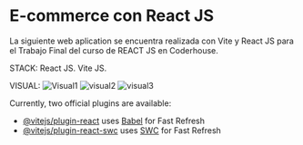 # E-commerce con React JS

La siguiente web aplication se encuentra realizada con Vite y React JS para el Trabajo Final del curso de REACT JS en Coderhouse.

STACK:
React JS.
Vite JS.

VISUAL: 
![Visual1](https://github.com/MFrias1/ecommerceProyectoFinal/assets/91628860/52971d94-9535-47be-a701-5a60e231fca8)
![visual2](https://github.com/MFrias1/ecommerceProyectoFinal/assets/91628860/e0689b50-287b-43ef-94f8-cc7d14385cae)
![visual3](https://github.com/MFrias1/ecommerceProyectoFinal/assets/91628860/b82c8f83-96cd-4ff6-9ef4-64c28466e9b8)



Currently, two official plugins are available:

- [@vitejs/plugin-react](https://github.com/vitejs/vite-plugin-react/blob/main/packages/plugin-react/README.md) uses [Babel](https://babeljs.io/) for Fast Refresh
- [@vitejs/plugin-react-swc](https://github.com/vitejs/vite-plugin-react-swc) uses [SWC](https://swc.rs/) for Fast Refresh
